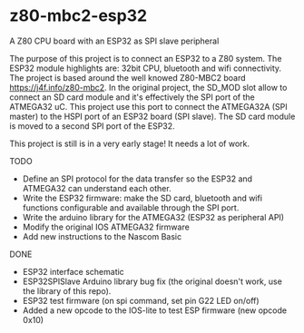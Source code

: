 # z80-mbc2-esp32
A Z80 CPU board with an ESP32 as SPI slave peripheral

The purpose of this project is to connect an ESP32 to a Z80 system. The ESP32 module highlights are: 32bit CPU, bluetooth and wifi connectivity.
The project is based around the well knowed Z80-MBC2 board https://j4f.info/z80-mbc2. In the original project, the SD_MOD slot allow to connect an SD card module and it's effectively the SPI port of the ATMEGA32 uC. This project use this port to connect the ATMEGA32A (SPI master) to the HSPI port of an ESP32 board (SPI slave). The SD card module is moved to a second SPI port of the ESP32.

This project is still is in a very early stage! It needs a lot of work.

TODO
- Define an SPI protocol for the data transfer so the ESP32 and ATMEGA32 can understand each other.
- Write the ESP32 firmware: make the SD card, bluetooth and wifi functions configurable and available through the SPI port.
- Write the arduino library for the ATMEGA32 (ESP32 as peripheral API)
- Modify the original IOS ATMEGA32 firmware
- Add new instructions to the Nascom Basic

DONE
- ESP32 interface schematic
- ESP32SPISlave Arduino library bug fix (the original doesn't work, use the library of this repo).
- ESP32 test firmware (on spi command, set pin G22 LED on/off)
- Added a new opcode to the IOS-lite to test ESP firmware (new opcode 0x10)

